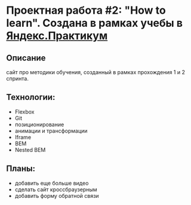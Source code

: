 # Проектная работа #2: "How to learn". Создана в рамках учебы в [Яндекс.Практикум](https://praktikum.yandex.ru/)

## Описание

сайт про методики обучения, созданный в рамках прохождения 1 и 2 спринта.


## Технологии:

* Flexbox
* Git
* позиционирование
* анимации и трансформации
* Iframe
* BEM
* Nested BEM

## Планы:

* добавить еще больше видео
* сделать сайт кроссбраузерным
* добавить форму обратной связи
